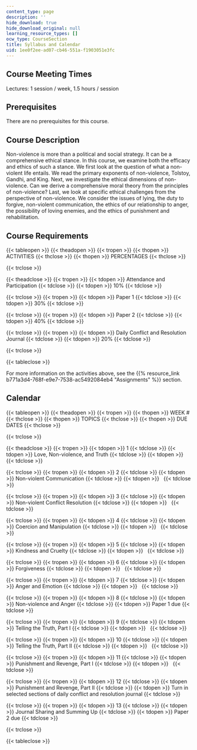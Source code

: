 ```yaml
---
content_type: page
description: ''
hide_download: true
hide_download_original: null
learning_resource_types: []
ocw_type: CourseSection
title: Syllabus and Calendar
uid: 1ee0f2ee-ad07-cb46-551a-f1903051e3fc
---
```


Course Meeting Times
--------------------

Lectures: 1 session / week, 1.5 hours / session

Prerequisites
-------------

There are no prerequisites for this course.

Course Description
------------------

Non-violence is more than a political and social strategy. It can be a comprehensive ethical stance. In this course, we examine both the efficacy and ethics of such a stance. We first look at the question of what a non-violent life entails. We read the primary exponents of non-violence, Tolstoy, Gandhi, and King. Next, we investigate the ethical dimensions of non-violence. Can we derive a comprehensive moral theory from the principles of non-violence? Last, we look at specific ethical challenges from the perspective of non-violence. We consider the issues of lying, the duty to forgive, non-violent communication, the ethics of our relationship to anger, the possibility of loving enemies, and the ethics of punishment and rehabilitation.

Course Requirements
-------------------

{{< tableopen >}}
{{< theadopen >}}
{{< tropen >}}
{{< thopen >}}
ACTIVITIES
{{< thclose >}}
{{< thopen >}}
PERCENTAGES
{{< thclose >}}

{{< trclose >}}

{{< theadclose >}}
{{< tropen >}}
{{< tdopen >}}
Attendance and Participation
{{< tdclose >}}
{{< tdopen >}}
10%
{{< tdclose >}}

{{< trclose >}}
{{< tropen >}}
{{< tdopen >}}
Paper 1
{{< tdclose >}}
{{< tdopen >}}
30%
{{< tdclose >}}

{{< trclose >}}
{{< tropen >}}
{{< tdopen >}}
Paper 2
{{< tdclose >}}
{{< tdopen >}}
40%
{{< tdclose >}}

{{< trclose >}}
{{< tropen >}}
{{< tdopen >}}
Daily Conflict and Resolution Journal
{{< tdclose >}}
{{< tdopen >}}
20%
{{< tdclose >}}

{{< trclose >}}

{{< tableclose >}}

For more information on the activities above, see the {{% resource_link b771a3d4-768f-e9e7-7538-ac5492084eb4 "Assignments" %}} section.

Calendar
--------

{{< tableopen >}}
{{< theadopen >}}
{{< tropen >}}
{{< thopen >}}
WEEK #
{{< thclose >}}
{{< thopen >}}
TOPICS
{{< thclose >}}
{{< thopen >}}
DUE DATES
{{< thclose >}}

{{< trclose >}}

{{< theadclose >}}
{{< tropen >}}
{{< tdopen >}}
1
{{< tdclose >}}
{{< tdopen >}}
Love, Non-violence, and Truth
{{< tdclose >}}
{{< tdopen >}}
 
{{< tdclose >}}

{{< trclose >}}
{{< tropen >}}
{{< tdopen >}}
2
{{< tdclose >}}
{{< tdopen >}}
Non-violent Communication
{{< tdclose >}}
{{< tdopen >}}
 
{{< tdclose >}}

{{< trclose >}}
{{< tropen >}}
{{< tdopen >}}
3
{{< tdclose >}}
{{< tdopen >}}
Non-violent Conflict Resolution
{{< tdclose >}}
{{< tdopen >}}
 
{{< tdclose >}}

{{< trclose >}}
{{< tropen >}}
{{< tdopen >}}
4
{{< tdclose >}}
{{< tdopen >}}
Coercion and Manipulation
{{< tdclose >}}
{{< tdopen >}}
 
{{< tdclose >}}

{{< trclose >}}
{{< tropen >}}
{{< tdopen >}}
5
{{< tdclose >}}
{{< tdopen >}}
Kindness and Cruelty
{{< tdclose >}}
{{< tdopen >}}
 
{{< tdclose >}}

{{< trclose >}}
{{< tropen >}}
{{< tdopen >}}
6
{{< tdclose >}}
{{< tdopen >}}
Forgiveness
{{< tdclose >}}
{{< tdopen >}}
 
{{< tdclose >}}

{{< trclose >}}
{{< tropen >}}
{{< tdopen >}}
7
{{< tdclose >}}
{{< tdopen >}}
Anger and Emotion
{{< tdclose >}}
{{< tdopen >}}
 
{{< tdclose >}}

{{< trclose >}}
{{< tropen >}}
{{< tdopen >}}
8
{{< tdclose >}}
{{< tdopen >}}
Non-violence and Anger
{{< tdclose >}}
{{< tdopen >}}
Paper 1 due
{{< tdclose >}}

{{< trclose >}}
{{< tropen >}}
{{< tdopen >}}
9
{{< tdclose >}}
{{< tdopen >}}
Telling the Truth, Part I
{{< tdclose >}}
{{< tdopen >}}
 
{{< tdclose >}}

{{< trclose >}}
{{< tropen >}}
{{< tdopen >}}
10
{{< tdclose >}}
{{< tdopen >}}
Telling the Truth, Part II
{{< tdclose >}}
{{< tdopen >}}
 
{{< tdclose >}}

{{< trclose >}}
{{< tropen >}}
{{< tdopen >}}
11
{{< tdclose >}}
{{< tdopen >}}
Punishment and Revenge, Part I
{{< tdclose >}}
{{< tdopen >}}
 
{{< tdclose >}}

{{< trclose >}}
{{< tropen >}}
{{< tdopen >}}
12
{{< tdclose >}}
{{< tdopen >}}
Punishment and Revenge, Part II
{{< tdclose >}}
{{< tdopen >}}
Turn in selected sections of daily conflict and resolution journal
{{< tdclose >}}

{{< trclose >}}
{{< tropen >}}
{{< tdopen >}}
13
{{< tdclose >}}
{{< tdopen >}}
Journal Sharing and Summing Up
{{< tdclose >}}
{{< tdopen >}}
Paper 2 due
{{< tdclose >}}

{{< trclose >}}

{{< tableclose >}}